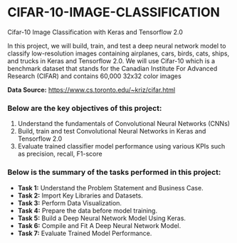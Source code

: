 # CIFAR-10-IMAGE-CLASSIFICATION
Cifar-10 Image Classification with Keras and Tensorflow 2.0


In this project, we will build, train, and test a deep neural network model to classify low-resolution images containing airplanes, cars, birds, cats, ships, and trucks in Keras and Tensorflow 2.0. We will use Cifar-10 which is a benchmark dataset that stands for the Canadian Institute For Advanced Research (CIFAR) and contains 60,000 32x32 color images

__Data Source:__ https://www.cs.toronto.edu/~kriz/cifar.html

### Below are the key objectives of this project:
1. Understand the fundamentals of Convolutional Neural Networks (CNNs)
2. Build, train and test Convolutional Neural Networks in Keras and Tensorflow 2.0
3. Evaluate trained classifier model performance using various KPIs such as precision, recall, F1-score


### Below is the summary of the tasks performed in this project:
- __Task 1:__ Understand the Problem Statement and Business Case.
- __Task 2:__ Import Key Libraries and Datasets.
- __Task 3:__ Perform Data Visualization.
- __Task 4:__ Prepare the data before model training.
- __Task 5:__ Build a Deep Neural Network Model Using Keras.
- __Task 6:__ Compile and Fit A Deep Neural Network Model.
- __Task 7:__ Evaluate Trained Model Performance.
